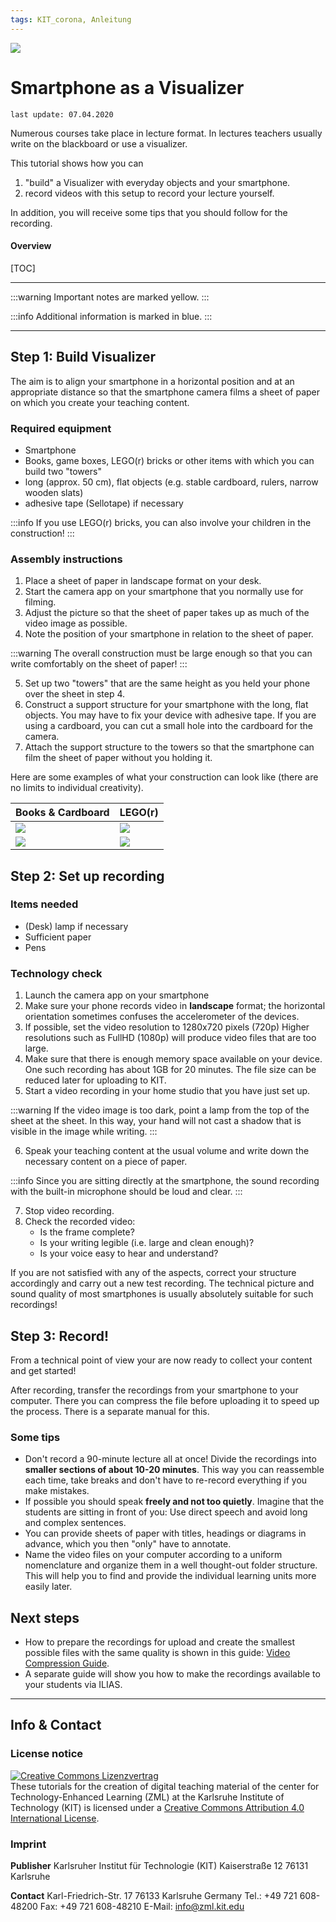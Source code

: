 ```yaml
---
tags: KIT_corona, Anleitung
---
```

![](https://i.imgur.com/eAg9Fgb.png)

# Smartphone as a Visualizer

```
last update: 07.04.2020
```

Numerous courses take place in lecture format. In lectures teachers usually write on the blackboard or use a visualizer.

This tutorial shows how you can
1. "build" a Visualizer with everyday objects and your smartphone.
2. record videos with this setup to record your lecture yourself.

In addition, you will receive some tips that you should follow for the recording.

#### Overview
[TOC]


---

:::warning
Important notes are marked yellow.
:::

:::info
Additional information is marked in blue.
:::

---

## Step 1: Build Visualizer
The aim is to align your smartphone in a horizontal position and at an appropriate distance so that the smartphone camera films a sheet of paper on which you create your teaching content.


### Required equipment
* Smartphone
* Books, game boxes, LEGO(r) bricks or other items with which you can build two "towers"
* long (approx. 50 cm), flat objects (e.g. stable cardboard, rulers, narrow wooden slats)
* adhesive tape (Sellotape) if necessary

:::info
If you use LEGO(r) bricks, you can also involve your children in the construction!
:::


### Assembly instructions

1. Place a sheet of paper in landscape format on your desk.
2. Start the camera app on your smartphone that you normally use for filming.
3. Adjust the picture so that the sheet of paper takes up as much of the video image as possible.
4. Note the position of your smartphone in relation to the sheet of paper.

:::warning
The overall construction must be large enough so that you can write comfortably on the sheet of paper!
:::

5. Set up two "towers" that are the same height as you held your phone over the sheet in step 4.
6. Construct a support structure for your smartphone with the long, flat objects. You may have to fix your device with adhesive tape. If you are using a cardboard, you can cut a small hole into the cardboard for the camera.
7. Attach the support structure to the towers so that the smartphone can film the sheet of paper without you holding it.

Here are some examples of what your construction can look like (there are no limits to individual creativity).

|Books & Cardboard |LEGO(r)|
|-----|--------|
|![](https://i.imgur.com/zPVDSVa.jpg)|![](https://i.imgur.com/cEqTsZd.jpg)|
|![](https://i.imgur.com/oj8yIhS.jpg)|![](https://i.imgur.com/RUcOV6N.jpg)|



## Step 2: Set up recording


### Items needed
* (Desk) lamp if necessary
* Sufficient paper
* Pens


### Technology check
1. Launch the camera app on your smartphone
2. Make sure your phone records video in **landscape** format; the horizontal orientation sometimes confuses the accelerometer of the devices.
3. If possible, set the video resolution to 1280x720 pixels (720p) Higher resolutions such as FullHD (1080p) will produce video files that are too large. 
4. Make sure that there is enough memory space available on your device. One such recording has about 1GB for 20 minutes. The file size can be reduced later for uploading to KIT.
5. Start a video recording in your home studio that you have just set up.

:::warning
If the video image is too dark, point a lamp from the top of the sheet at the sheet. In this way, your hand will not cast a shadow that is visible in the image while writing.
:::

6. Speak your teaching content at the usual volume and write down the necessary content on a piece of paper.

:::info
Since you are sitting directly at the smartphone, the sound recording with the built-in microphone should be loud and clear.
:::

7. Stop video recording.
8. Check the recorded video:
    * Is the frame complete?
    * Is your writing legible (i.e. large and clean enough)?
    * Is your voice easy to hear and understand?

If you are not satisfied with any of the aspects, correct your structure accordingly and carry out a new test recording. The technical picture and sound quality of most smartphones is usually absolutely suitable for such recordings!



## Step 3: Record! 

From a technical point of view your are now ready to collect your content and get started!

After recording, transfer the recordings from your smartphone to your computer. There you can compress the file before uploading it to speed up the process. There is a separate manual for this.


### Some tips
* Don't record a 90-minute lecture all at once! Divide the recordings into **smaller sections of about 10-20 minutes**. This way you can reassemble each time, take breaks and don't have to re-record everything if you make mistakes.
* If possible you should speak **freely and not too quietly**. Imagine that the students are sitting in front of you: Use direct speech and avoid long and complex sentences.
* You can provide sheets of paper with titles, headings or diagrams in advance, which you then "only" have to annotate.
* Name the video files on your computer according to a uniform nomenclature and organize them in a well thought-out folder structure. This will help you to find and provide the individual learning units more easily later.


## Next steps
* How to prepare the recordings for upload and create the smallest possible files with the same quality is shown in this guide: [Video Compression Guide](https://s.kit.edu/tutorial-video-compression).
* A separate guide will show you how to make the recordings available to your students via ILIAS.
---
## Info & Contact

### License notice
<a rel="license" href="http://creativecommons.org/licenses/by/4.0/"><img alt="Creative Commons Lizenzvertrag" style="border-width:0" src="https://i.creativecommons.org/l/by/4.0/88x31.png" /></a><br /><span xmlns:dct="http://purl.org/dc/terms/" property="dct:title">These tutorials for the creation of digital teaching material</span> of <span xmlns:cc="http://creativecommons.org/ns#" property="cc:attributionName">the center for Technology-Enhanced Learning (ZML) at the Karlsruhe Institute of Technology (KIT)</span> is licensed under a <a rel="license" href="http://creativecommons.org/licenses/by/4.0/">Creative Commons Attribution 4.0 International License</a>.

### Imprint

**Publisher**
Karlsruher Institut für Technologie (KIT)
Kaiserstraße 12
76131 Karlsruhe

**Contact**
Karl-Friedrich-Str. 17
76133 Karlsruhe
Germany
Tel.: +49 721 608-48200
Fax: +49 721 608-48210
E-Mail: info@zml.kit.edu
